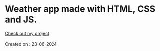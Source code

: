 # Weather app made with HTML, CSS and JS. 
[Check out my project](https://html-css-java-script-100-projects.vercel.app/) 
<br/>
<br/>
Created on : 23-06-2024
